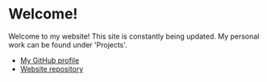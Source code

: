 # Welcome!

Welcome to my website! This site is constantly being updated. My personal work can be found under 'Projects'.

- [My GitHub profile](https://github.com/kma32527/)
- [Website repository](https://github.com/kma32527/kma32527.github.io)
